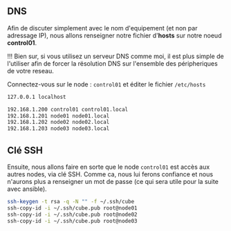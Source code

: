 ## DNS

Afin de discuter simplement avec le nom d'equipement (et non par adressage IP), nous allons renseigner notre fichier d'**hosts** sur notre noeud **control01**.

!!! Bien sur, si vous utilisez un serveur DNS comme moi, il est plus simple de l'utiliser afin de forcer la rësolution DNS sur l'ensemble des péripheriques de votre reseau.

Connectez-vous sur le node : `control01` et éditer le fichier `/etc/hosts`
```bash
127.0.0.1 localhost

192.168.1.200 control01 control01.local
192.168.1.201 node01 node01.local
192.168.1.202 node02 node02.local
192.168.1.203 node03 node03.local
```

## Clé SSH

Ensuite, nous allons faire en sorte que le node `control01` est accès aux autres nodes, via clé SSH.
Comme ca, nous lui ferons confiance et nous n'aurons plus a renseigner un mot de passe (ce qui sera utile pour la suite avec ansible).

```bash
ssh-keygen -t rsa -q -N "" -f ~/.ssh/cube
ssh-copy-id -i ~/.ssh/cube.pub root@node01
ssh-copy-id -i ~/.ssh/cube.pub root@node02
ssh-copy-id -i ~/.ssh/cube.pub root@node03
```

